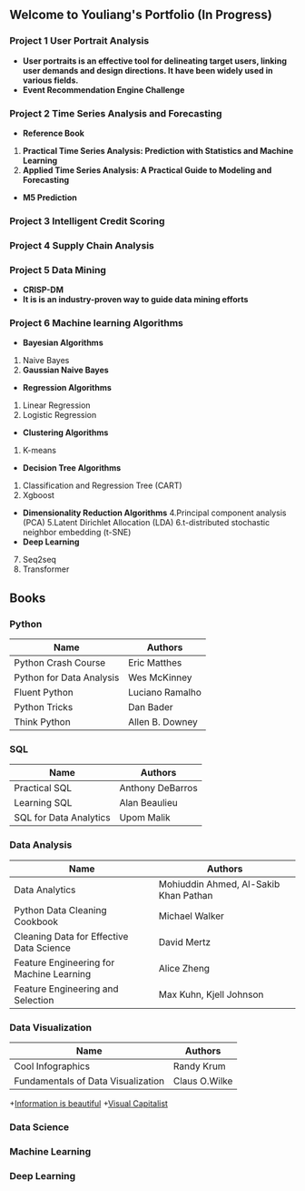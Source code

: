 ## Welcome to Youliang's Portfolio (In Progress)


### Project 1 User Portrait Analysis
+ **User portraits is an effective tool for delineating target users, linking user demands and design directions. It  have been widely used in various fields.**
+ **Event Recommendation Engine Challenge**

### Project 2 Time Series Analysis and Forecasting
+ **Reference Book**
1. **Practical Time Series Analysis: Prediction with Statistics and Machine Learning**
2. **Applied Time Series Analysis: A Practical Guide to Modeling and Forecasting**

+ **M5 Prediction**

### Project 3 Intelligent Credit Scoring

### Project 4 Supply Chain Analysis

### Project 5 Data Mining 
+ **CRISP-DM**
+ **It is is an industry-proven way to guide data mining efforts**

### Project 6 Machine learning Algorithms
+ **Bayesian Algorithms**
1. Naive Bayes
2. **Gaussian Naive Bayes**
+ **Regression Algorithms**
1. Linear Regression
2. Logistic Regression
+ **Clustering Algorithms**
1. K-means
+ **Decision Tree Algorithms**
1. Classification and Regression Tree (CART)
2. Xgboost
+ **Dimensionality Reduction Algorithms**
4.Principal component analysis (PCA)
5.Latent Dirichlet Allocation (LDA)
6.t-distributed stochastic neighbor embedding (t-SNE)
+ **Deep Learning**
7. Seq2seq
8. Transformer 

## Books 

### Python
| Name                     | Authors         |
| ------------------------ | --------------- |
| Python Crash Course      | Eric Matthes    |
| Python for Data Analysis | Wes McKinney    |
| Fluent Python            | Luciano Ramalho |
| Python Tricks            | Dan Bader       |
| Think Python             | Allen B. Downey |

### SQL
| Name                   | Authors          |
| ---------------------- | ---------------- |
| Practical SQL          | Anthony DeBarros |
| Learning SQL           | Alan Beaulieu    |
| SQL for Data Analytics | Upom Malik       |

### Data Analysis
| Name                                     | Authors                               |
| ---------------------------------------- | ------------------------------------- |
| Data Analytics                           | Mohiuddin Ahmed, Al-Sakib Khan Pathan |
| Python Data Cleaning Cookbook            | Michael Walker                        |
| Cleaning Data for Effective Data Science | David Mertz                           |
| Feature Engineering for Machine Learning | Alice Zheng                           |
| Feature Engineering and Selection        | Max Kuhn, Kjell Johnson               |

### Data Visualization
| Name                                     | Authors                 |
| ---------------------------------------- | ----------------------- |
| Cool Infographics                        | Randy Krum              |
| Fundamentals of Data Visualization       | Claus O.Wilke           |
+[Information is beautiful](https://informationisbeautiful.net/)
+[Visual Capitalist](https://www.visualcapitalist.com/)

### Data Science


### Machine Learning


### Deep Learning



